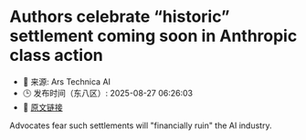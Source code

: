 # Authors celebrate “historic” settlement coming soon in Anthropic class action
- 📅 来源: Ars Technica AI
- 🕒 发布时间（东八区）: 2025-08-27 06:26:03
- 🔗 [原文链接](https://arstechnica.com/tech-policy/2025/08/authors-celebrate-historic-settlement-coming-soon-in-anthropic-class-action/)

Advocates fear such settlements will "financially ruin" the AI industry.
